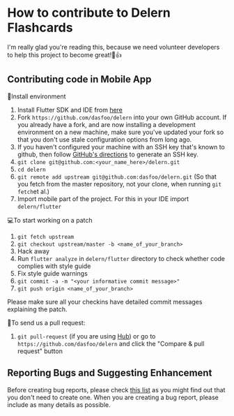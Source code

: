 # How to contribute to Delern Flashcards

I'm really glad you're reading this, because we need volunteer developers
to help this project to become great!:tada::+1:

## Contributing code in Mobile App

:rocket:Install environment
1. Install Flutter SDK and IDE from
[here](https://flutter.io/docs/get-started/install/)
2. Fork `https://github.com/dasfoo/delern` into your own GitHub account.
If you already have a fork, and are now installing a development environment on
a new machine, make sure you've updated your fork so that you don't use stale
configuration options from long ago.
3. If you haven't configured your machine with an SSH key that's known
to github, then follow
[GitHub's directions](https://help.github.com/articles/generating-ssh-keys/)
to generate an SSH key.
4. `git clone git@github.com:<your_name_here>/delern.git`
5. `cd delern`
6. `git remote add upstream git@github.com:dasfoo/delern.git`
(So that you fetch from the master repository, not your clone,
when running `git fetch`et al.)
7. Import mobile part of the project. For this in your IDE
import `delern/flutter`

:computer:To start working on a patch
1. `git fetch upstream`
2. `git checkout upstream/master -b <name_of_your_branch>`
3. Hack away
4. Run `flutter analyze` in `delern/flutter` directory to check whether
code complies with style guide
5. Fix style guide warnings
6. `git commit -a -m "<your informative commit message>"`
7. `git push origin <name_of_your_branch>`

Please make sure all your checkins have detailed commit messages explaining
the patch.

:tada:To send us a pull request:
1. `git pull-request` (if you are using [Hub](http://github.com/github/hub/))
or go to `https://github.com/dasfoo/delern` and click
the "Compare & pull request" button

## Reporting Bugs and Suggesting Enhancement

Before creating bug reports, please check
[this list](https://github.com/dasfoo/delern/issues) as you might find out
that you don't need to create one. When you are creating a bug report,
please include as many details as possible.
